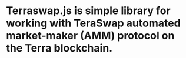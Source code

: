 # Terraswap.js is simple library for working with TeraSwap automated market-maker (AMM) protocol on the Terra blockchain.
